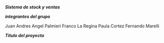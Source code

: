 ***Sistema de stock y ventas***

***integrantes del grupo***

Juan Andres
Angel Palmieri
Franco La Regina
Paula Cortez
Fernando Marelli


***Titulo del proyecto*** 
